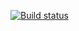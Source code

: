 [![Build status](https://ci.appveyor.com/api/projects/status/d3jafnh3dy700lyu/branch/master?svg=true)](https://ci.appveyor.com/project/Ekaterina-Isabel/2-postmanecho/branch/master)

